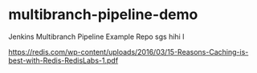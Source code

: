 # multibranch-pipeline-demo
Jenkins Multibranch Pipeline Example Repo 
sgs
hihi
l

https://redis.com/wp-content/uploads/2016/03/15-Reasons-Caching-is-best-with-Redis-RedisLabs-1.pdf

